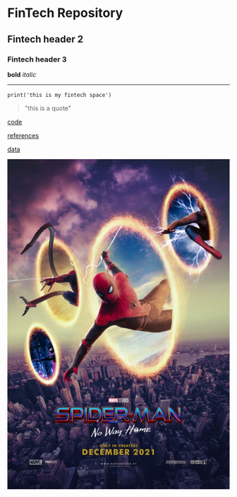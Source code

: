 # FinTech Repository

## Fintech header 2

### Fintech header 3

**bold** *italic* 

---

```python(
print('this is my fintech space')
```

> "this is a quote"

[code](code)

[references](references)

[data](data)

![SpiderMan-No-Way-Home](spiderman.jpg)


